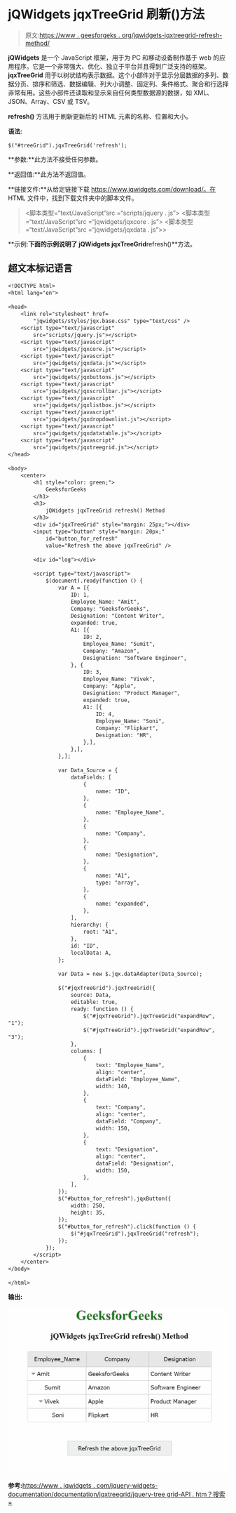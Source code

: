 # jQWidgets jqxTreeGrid 刷新()方法

> 原文:[https://www . geesforgeks . org/jqwidgets-jqxtreegrid-refresh-method/](https://www.geeksforgeeks.org/jqwidgets-jqxtreegrid-refresh-method/)

**jQWidgets** 是一个 JavaScript 框架，用于为 PC 和移动设备制作基于 web 的应用程序。它是一个非常强大、优化、独立于平台并且得到广泛支持的框架。 **jqxTreeGrid** 用于以树状结构表示数据。这个小部件对于显示分层数据的多列、数据分页、排序和筛选、数据编辑、列大小调整、固定列、条件格式、聚合和行选择非常有用。这些小部件还读取和显示来自任何类型数据源的数据，如 XML、JSON、Array、CSV 或 TSV。

**refresh()** 方法用于刷新更新后的 HTML 元素的名称、位置和大小。

**语法:**

```
$("#treeGrid").jqxTreeGrid('refresh');
```

**参数:**此方法不接受任何参数。

**返回值:**此方法不返回值。

**链接文件:**从给定链接下载 https://www.jqwidgets.com/download/。在 HTML 文件中，找到下载文件夹中的脚本文件。

> <link rel="”stylesheet”" href="”jqwidgets/styles/jqx.base.css”" type="”text/css”">
> <脚本类型=“text/JavaScript”src =“scripts/jquery . js”></脚本>
> <脚本类型=“text/JavaScript”src =“jqwidgets/jqxcore . js”></脚本>
> <脚本类型=“text/JavaScript”src =“jqwidgets/jqxdata . js”>>

**示例:**下面的示例说明了 jQWidgets jqxTreeGrid**refresh()**方法。

## 超文本标记语言

```
<!DOCTYPE html>
<html lang="en">

<head>
    <link rel="stylesheet" href=
        "jqwidgets/styles/jqx.base.css" type="text/css" />
    <script type="text/javascript" 
        src="scripts/jquery.js"></script>
    <script type="text/javascript" 
        src="jqwidgets/jqxcore.js"></script>
    <script type="text/javascript" 
        src="jqwidgets/jqxdata.js"></script>
    <script type="text/javascript" 
        src="jqwidgets/jqxbuttons.js"></script>
    <script type="text/javascript" 
        src="jqwidgets/jqxscrollbar.js"></script>
    <script type="text/javascript" 
        src="jqwidgets/jqxlistbox.js"></script>
    <script type="text/javascript" 
        src="jqwidgets/jqxdropdownlist.js"></script>
    <script type="text/javascript" 
        src="jqwidgets/jqxdatatable.js"></script>
    <script type="text/javascript" 
        src="jqwidgets/jqxtreegrid.js"></script>
</head>

<body>
    <center>
        <h1 style="color: green;">
            GeeksforGeeks
        </h1>
        <h3>
            jQWidgets jqxTreeGrid refresh() Method
        </h3>
        <div id="jqxTreeGrid" style="margin: 25px;"></div>
        <input type="button" style="margin: 20px;" 
            id="button_for_refresh" 
            value="Refresh the above jqxTreeGrid" />

        <div id="log"></div>

        <script type="text/javascript">
            $(document).ready(function () {
                var A = [{
                    ID: 1,
                    Employee_Name: "Amit",
                    Company: "GeeksforGeeks",
                    Designation: "Content Writer",
                    expanded: true,
                    A1: [{
                        ID: 2,
                        Employee_Name: "Sumit",
                        Company: "Amazon",
                        Designation: "Software Engineer",
                    }, {
                        ID: 3,
                        Employee_Name: "Vivek",
                        Company: "Apple",
                        Designation: "Product Manager",
                        expanded: true,
                        A1: [{
                            ID: 4,
                            Employee_Name: "Soni",
                            Company: "Flipkart",
                            Designation: "HR",
                        },],
                    },],
                },];

                var Data_Source = {
                    dataFields: [
                        {
                            name: "ID",
                        },
                        {
                            name: "Employee_Name",
                        },
                        {
                            name: "Company",
                        },
                        {
                            name: "Designation",
                        },
                        {
                            name: "A1",
                            type: "array",
                        },
                        {
                            name: "expanded",
                        },
                    ],
                    hierarchy: {
                        root: "A1",
                    },
                    id: "ID",
                    localData: A,
                };

                var Data = new $.jqx.dataAdapter(Data_Source);

                $("#jqxTreeGrid").jqxTreeGrid({
                    source: Data,
                    editable: true,
                    ready: function () {
                        $("#jqxTreeGrid").jqxTreeGrid("expandRow", "1");
                        $("#jqxTreeGrid").jqxTreeGrid("expandRow", "3");
                    },
                    columns: [
                        {
                            text: "Employee_Name",
                            align: "center",
                            dataField: "Employee_Name",
                            width: 140,
                        },
                        {
                            text: "Company",
                            align: "center",
                            dataField: "Company",
                            width: 150,
                        },
                        {
                            text: "Designation",
                            align: "center",
                            dataField: "Designation",
                            width: 150,
                        },
                    ],
                });
                $("#button_for_refresh").jqxButton({
                    width: 250,
                    height: 35,
                });
                $("#button_for_refresh").click(function () {
                    $("#jqxTreeGrid").jqxTreeGrid("refresh");
                });
            });
        </script>
    </center>
</body>

</html>
```

**输出:**

![](img/552381e88f9d83b1242335bbdeb9abcf.png)

**参考:**[https://www . jqwidgets . com/jquery-widgets-documentation/documentation/jqxtreegrid/jquery-tree grid-API . htm？搜索=](https://www.jqwidgets.com/jquery-widgets-documentation/documentation/jqxtreegrid/jquery-treegrid-api.htm?search=)